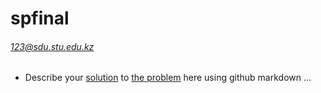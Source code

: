 # spfinal

###### 123@sdu.stu.edu.kz

* Describe your [solution](./top) to [the problem](../variants/variant01.md) here using github markdown ...
